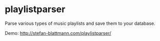 playlistparser
==============

Parse various types of music playlists and save them to your database.

Demo: http://stefan-blattmann.com/playlistparser/
